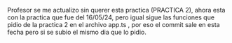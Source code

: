 Profesor se me actualizo sin querer esta practica (PRACTICA 2), ahora esta con la practica que fue del 16/05/24, pero igual sigue las funciones que pidio de la practica 2 en el archivo app.ts , 
por eso el commit sale en esta fecha pero si se subio el mismo dia que lo pidio.
